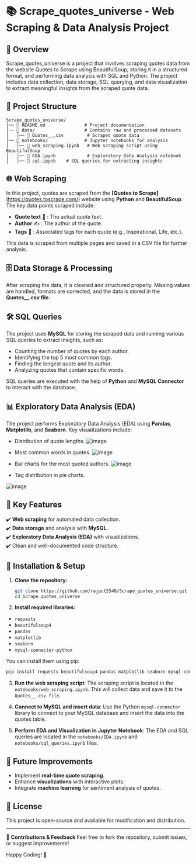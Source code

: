 # 📚 Scrape_quotes_universe - Web Scraping & Data Analysis Project

## 📝 Overview
Scrape_quotes_universe is a project that involves scraping quotes data from the website Quotes to Scrape using BeautifulSoup, storing it in a structured format, and performing data analysis with SQL and Python. The project includes data collection, data storage, SQL querying, and data visualization to extract meaningful insights from the scraped quote data.

## 📂 Project Structure
```
Scrape_quotes_universe/
│── 📄 README.md               # Project documentation
│── 📂 data/                   # Contains raw and processed datasets
│   │── 📄 Quotes__.csv         # Scraped quote data
│── 📂 notebooks/              # Jupyter notebooks for analysis
│   │── 📄 web_scraping.ipynb   # Web scraping script using BeautifulSoup
│   │── 📄 EDA.ipynb            # Exploratory Data Analysis notebook
│   │── 📄 sql.ipynb    # SQL queries for extracting insights
```

## 🌐 Web Scraping
In this project, quotes are scraped from the **[Quotes to Scrape]**(https://quotes.toscrape.com/) website using **Python** and **BeautifulSoup**. The key data points scraped include:

- **Quote text** 💬 : The actual quote text.
- **Author** ✍️ : The author of the quote.
- **Tags** 🔖 : Associated tags for each quote (e.g., Inspirational, Life, etc.).


This data is scraped from multiple pages and saved in a CSV file for further analysis.

## 🗄️ Data Storage & Processing
After scraping the data, it is cleaned and structured properly. Missing values are handled, formats are corrected, and the data is stored in the **Quotes__.csv file**.

## 🛠️ SQL Queries
The project uses **MySQL** for storing the scraped data and running various SQL queries to extract insights, such as:

- Counting the number of quotes by each author.
- Identifying the top 5 most common tags.
- Finding the longest quote and its author.
- Analyzing quotes that contain specific words.

SQL queries are executed with the help of **Python** and **MySQL Connector** to interact with the database.


## 📊 Exploratory Data Analysis (EDA)
The project performs Exploratory Data Analysis (EDA) using **Pandas**, **Matplotlib**, and **Seaborn**. Key visualizations include:

- Distribution of quote lengths.
![image](https://github.com/user-attachments/assets/9e3061f6-f740-4a3a-ace7-0b8fc3bea793)

- Most common words in quotes.
![image](https://github.com/user-attachments/assets/e7b3eedc-3546-4025-973a-93a5ccf0401c)

- Bar charts for the most quoted authors.
![image](https://github.com/user-attachments/assets/dab4945e-3b4e-4f31-9e66-a6ec8a7d7426)

- Tag distribution in pie charts.

![image](https://github.com/user-attachments/assets/dea4c5cb-d430-463e-a4aa-5e98bc1e32ed)


## 📌 Key Features
✔️ **Web scraping** for automated data collection.  
✔️ **Data storage** and analysis with **MySQL**.  
✔️ **Exploratory Data Analysis (EDA)** with visualizations.  
✔️ Clean and well-documented code structure.

## 🔧 Installation & Setup
1. **Clone the repository:**
   ```bash
   git clone https://github.com/rajput5540/Scrape_quotes_universe.git
   cd Scrape_quotes_universe
   ```
2. **Install required libraries:**
- `requests`
- `beautifulsoup4`
- `pandas`
- `matplotlib`
- `seaborn`
- `mysql-connector-python`
  
You can install them using pip:
   ```bash
  pip install requests beautifulsoup4 pandas matplotlib seaborn mysql-connector-python
   ```
3. **Run the web scraping script**: The scraping script is located in the `notebooks/web_scraping.ipynb`. This will collect data and save it to the `Quotes__.csv file`.
   
5. **Connect to MySQL and insert data**: Use the Python `mysql-connector` library to connect to your MySQL database and insert the data into the quotes table.
   
7. **Perform EDA and Visualization in Jupyter Notebook**: The EDA and SQL queries are located in the `notebooks/EDA.ipynb` and `notebooks/sql_queries.ipynb` files.

## 🚀 Future Improvements
- Implement **real-time quote scraping**.
- Enhance **visualizations** with interactive plots.
- Integrate **machine learning** for sentiment analysis of quotes.

## 📜 License
This project is open-source and available for modification and distribution.

---

📩 **Contributions & Feedback**
Feel free to fork the repository, submit issues, or suggest improvements!

Happy Coding! 🚀
